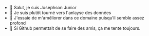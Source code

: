 - 👋 Salut, je suis Josephson Junior
- 👀 Je suis plutôt tourné vers l'anlayse des données
- 🌱 J'essaie de m'améliorer dans ce domaine puisqu'il semble assez profond
- 💞️ Si Github permettait de se faire des amis, ça me tente toujours.


<!---
JrRzf007/JrRzf007 is a ✨ special ✨ repository because its `README.md` (this file) appears on your GitHub profile.
You can click the Preview link to take a look at your changes.
--->
